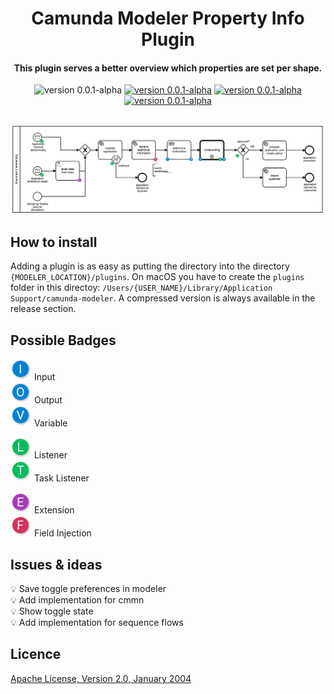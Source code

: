 <h1 align="center">
  Camunda Modeler Property Info Plugin
</h1>

<h4 align="center">This plugin serves a better overview which properties are set per shape.</h4>

<p align="center">
    <img src="https://img.shields.io/badge/version-v0.0.1--alpha-brightgreen.svg"
         alt="version 0.0.1-alpha">
  <a href="https://github.com/camunda/camunda-modeler"><img src="https://img.shields.io/badge/modeler-1.8.2-brightgreen.svg"
         alt="version 0.0.1-alpha"></a>
  <a href="http://www.apache.org/licenses/"><img src="https://img.shields.io/badge/license-Apache_2.0-blue.svg"
         alt="version 0.0.1-alpha"></a>
  <a href="http://www.umb.ch"><img src="https://img.shields.io/badge/with_&#10084; from-UMB-yellow.svg?colorB=FED000"
         alt="version 0.0.1-alpha"></a>
</p>
<br>

<div align="center">
<img src="./plugin-example.png"
         alt="plugin example">
</div>

## How to install

Adding a plugin is as easy as putting the directory into the directory `{MODELER_LOCATION}/plugins`.
On macOS you have to create the `plugins` folder in this directoy: `/Users/{USER_NAME}/Library/Application Support/camunda-modeler`. A compressed version is always available in the release section.

## Possible Badges

![I](./docs/badges/I.png) Input<br/>
![O](./docs/badges/O.png) Output<br/>
![V](./docs/badges/V.png) Variable

![L](./docs/badges/L.png) Listener<br/>
![T](./docs/badges/T.png) Task Listener

![E](./docs/badges/E.png) Extension<br/>
![F](./docs/badges/F.png) Field Injection

## Issues & ideas

:bulb: Save toggle preferences in modeler<br/>
:bulb: Add implementation for cmmn<br/>
:bulb: Show toggle state<br/>
:bulb: Add implementation for sequence flows


## Licence

[Apache License, Version 2.0, January 2004](http://www.apache.org/licenses/)
